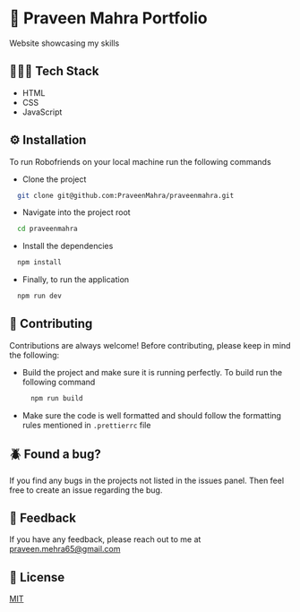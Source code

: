 # 🤖 Praveen Mahra Portfolio

Website showcasing my skills

## 🧑🏼‍💻 Tech Stack

- HTML
- CSS
- JavaScript

## ⚙️ Installation

To run Robofriends on your local machine run the following commands

- Clone the project

```bash
  git clone git@github.com:PraveenMahra/praveenmahra.git
```

- Navigate into the project root

```bash
  cd praveenmahra
```

- Install the dependencies

```bash
  npm install
```

- Finally, to run the application

```bash
  npm run dev
```

## 🛂 Contributing

Contributions are always welcome!
Before contributing, please keep in mind the following:

- Build the project and make sure it is running perfectly.
  To build run the following command
  ```bash
    npm run build
  ```
- Make sure the code is well formatted and should follow the formatting rules mentioned in `.prettierrc` file

## 🪲 Found a bug?

If you find any bugs in the projects not listed in the issues panel. Then feel free to create an issue regarding the bug.

## 🤖 Feedback

If you have any feedback, please reach out to me at praveen.mehra65@gmail.com

## 📝 License

[MIT](https://choosealicense.com/licenses/mit/)
